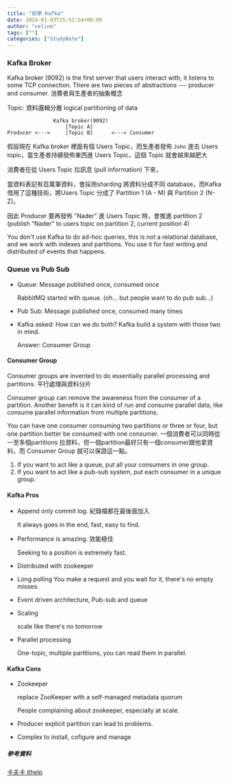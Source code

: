 ```yaml
---
title: "初學 Kafka"
date: 2024-01-03T15:52:54+08:00
author: "celine"
tags: [""]
categories: ["StudyNote"]
---
```


### Kafka Broker

Kafka broker (9092) is the first server that users interact with, it listens to some TCP connection. There are two pieces of abstractions --- producer and consumer. 消費者與生產者的抽象概念

 Topic: 資料邏輯分層 logical partitioning of data

```
               Kafka broker(9092)
                   [Topic A]
Producer <--->     [Topic B]      <---> Consumer 
```

假設現在 Kafka broker 裡面有個 Users Topic，而生產者發佈 `John` 進去 Users topic，當生產者持續發佈東西進 Users Topic，這個 Topic 就會越來越肥大

消費者在從 Users Topic 拉訊息 (pull information) 下來，

當資料表記有百萬筆資料，會採用sharding 將資料分成不同 database，而Kafka借用了這種技術，將Users Topic 分成了 Partition 1 (A - M) 與 Partition 2 (N-Z)。 

因此 Producer 要再發佈 "Nader" 進 Users Topic 時，會推進 partition 2 (publish "Nader" to users topic on partition 2, current position 4)

You don't use Kafka to do ad-hoc queries, this is not a relational database, and we work with indexes and partitions. You use it for fast writing and distributed of events that happens.

### Queue vs Pub Sub

- Queue: Message published once, consumed once

  RabbitMQ started with queue. (oh... but people want to do pub sub...)

- Pub Sub: Message published once, consumed many times

- Kafka asked: How can we do both? Kafka build a system with those two in mind.

  Answer: Consumer Group

#### Consumer Group

Consumer groups are invented to do essentially parallel processing and partitions. 平行處理與資料分片

Consumer group can remove the awareness from the consumer of a partition. Another benefit is it can kind of run and consume parallel data, like consume parallel information from multiple partitions.

You can have one consumer consuming two partitions or three or four, but one partition better be consumed with one consumer. 一個消費者可以同時從一至多個partitions 拉資料，但一個partition最好只有一個consumer跟他拿資料，而 Consumer Group 就可以保證這一點。

1. If you want to act like a queue, put all your consumers in one group.
2. If you want to act like a pub-sub system, put each consumer in a unique group. 

#### Kafka Pros

- Append only commit log.  紀錄檔都在最後面加入

  It always goes in the end, fast, easy to find.

- Performance is amazing.  效能極佳

  Seeking to a position is extremely fast.

- Distributed with zookeeper

- Long polling
  You make a request and you wait for it, there's no empty misses.

- Event driven architecture, Pub-sub and queue

- Scaling

  scale like there's no tomorrow

- Parallel processing

  One-topic, multiple partitions, you can read them in parallel.

#### Kafka Cons

- Zookeeper

  replace ZooKeeper with a self-managed metadata quorum

  People complaining about zookeeper, especially at scale.

- Producer explicit partition can lead to problems.

- Complex to install, cofigure and manage



##### 參考資料

[卡夫卡 ithelp](https://ithelp.ithome.com.tw/users/20140255/ironman/4026)

















